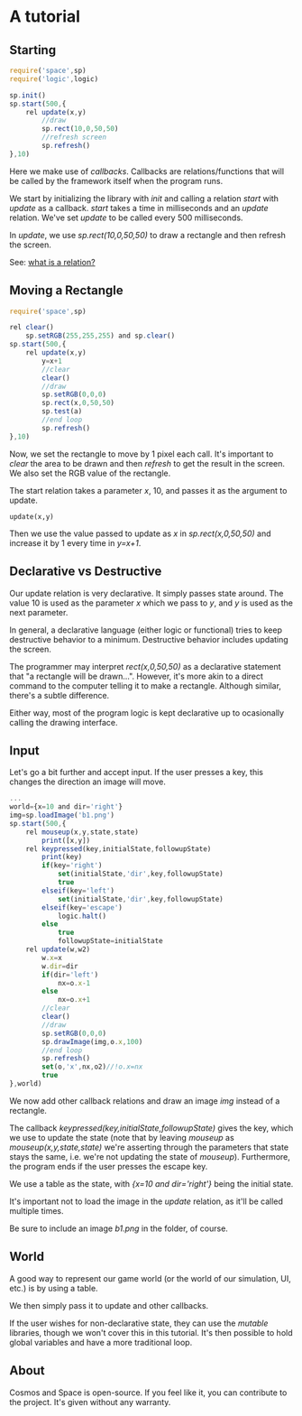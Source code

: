 # A tutorial

## Starting

```js
require('space',sp)
require('logic',logic)

sp.init()
sp.start(500,{
	rel update(x,y)
		//draw
		sp.rect(10,0,50,50)
		//refresh screen
		sp.refresh()
},10)
```

Here we make use of _callbacks_. Callbacks are relations/functions that will be called by the framework itself when the program runs.

We start by initializing the library with _init_ and calling a relation _start_ with _update_ as a callback. _start_ takes a time in milliseconds and an _update_ relation. We've set _update_ to be called every 500 milliseconds.

In _update_, we use _sp.rect(10,0,50,50)_ to draw a rectangle and then refresh the screen.

See: [what is a relation?](../quickstart.html)

## Moving a Rectangle

```js
require('space',sp)

rel clear()
	sp.setRGB(255,255,255) and sp.clear()
sp.start(500,{
	rel update(x,y)
		y=x+1
		//clear
		clear()
		//draw
		sp.setRGB(0,0,0)
		sp.rect(x,0,50,50)
		sp.test(a)
		//end loop
		sp.refresh()
},10)
```

Now, we set the rectangle to move by 1 pixel each call. It's important to _clear_ the area to be drawn and then _refresh_ to get the result in the screen. We also set the RGB value of the rectangle.

The start relation takes a parameter _x_, 10, and passes it as the argument to update.

```
update(x,y)
```

Then we use the value passed to update as _x_ in _sp.rect(x,0,50,50)_ and increase it by 1 every time in _y=x+1_.

## Declarative vs Destructive

Our update relation is very declarative. It simply passes state around. The value 10 is used as the parameter _x_ which we pass to _y_, and _y_ is used as the next parameter. 

In general, a declarative language (either logic or functional) tries to keep destructive behavior to a minimum. Destructive behavior includes updating the screen.

The programmer may interpret _rect(x,0,50,50)_ as a declarative statement that "a rectangle will be drawn...". However, it's more akin to a direct command to the computer telling it to make a rectangle. Although similar, there's a subtle difference.

Either way, most of the program logic is kept declarative up to ocasionally calling the drawing interface.

## Input

Let's go a bit further and accept input. If the user presses a key, this changes the direction an image will move.

```js
...
world={x=10 and dir='right'}
img=sp.loadImage('b1.png')
sp.start(500,{	
	rel mouseup(x,y,state,state)
		print([x,y])
	rel keypressed(key,initialState,followupState)
		print(key)
		if(key='right')
			set(initialState,'dir',key,followupState)
			true
		elseif(key='left')
			set(initialState,'dir',key,followupState)
		elseif(key='escape')
			logic.halt()
		else
			true
			followupState=initialState
	rel update(w,w2)
		w.x=x
		w.dir=dir
		if(dir='left')
			nx=o.x-1
		else
			nx=o.x+1
		//clear
		clear()
		//draw
		sp.setRGB(0,0,0)
		sp.drawImage(img,o.x,100)
		//end loop
		sp.refresh()
		set(o,'x',nx,o2)//!o.x=nx
		true
},world)
```

We now add other callback relations and draw an image _img_ instead of a rectangle.

The callback _keypressed(key,initialState,followupState)_ gives the key, which we use to update the state (note that by leaving _mouseup_ as _mouseup(x,y,state,state)_ we're asserting through the parameters that state stays the same, i.e. we're not updating the state of _mouseup_). Furthermore, the program ends if the user presses the escape key.

We use a table as the state, with _{x=10 and dir='right'}_ being the initial state.

It's important not to load the image in the _update_ relation, as it'll be called multiple times.

Be sure to include an image _b1.png_ in the folder, of course.

## World

A good way to represent our game world (or the world of our simulation, UI, etc.) is by using a table.

We then simply pass it to update and other callbacks.

If the user wishes for non-declarative state, they can use the _mutable_ libraries, though we won't cover this in this tutorial. It's then possible to hold global variables and have a more traditional loop.

## About

Cosmos and Space is open-source. If you feel like it, you can contribute to the project. It's given without any warranty.
